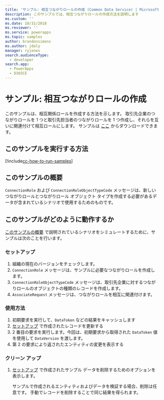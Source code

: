 ```yaml
---
title: 'サンプル: 相互つながりロールの作成 (Common Data Service) | Microsoft Docs'
description: このサンプルでは、相互つながりロールの作成方法を説明します
ms.custom: ''
ms.date: 10/31/2018
ms.reviewer: ''
ms.service: powerapps
ms.topic: samples
author: brandonsimons
ms.author: jdaly
manager: ryjones
search.audienceType:
  - developer
search.app:
  - PowerApps
  - D365CE
---
```

# <a name="sample-create-a-reciprocal-connection-role"></a>サンプル: 相互つながりロールの作成

<!-- https://docs.microsoft.com/dynamics365/customer-engagement/developer/sample-create-reciprocal-connection-role-early-bound -->

このサンプルは、相互関係ロールを作成する方法を示します。 取引先企業のつながりロールを 1 つと取引先担当者のつながりロールを 1 つ作成し、それらを互いに関連付けて相互ロールにします。 サンプルは [ここ](https://github.com/Microsoft/PowerApps-Samples/tree/master/cds/orgsvc/C%23/ReciprocalConnection
) からダウンロードできます。

## <a name="how-to-run-this-sample"></a>このサンプルを実行する方法

[!include[cc-how-to-run-samples](../../includes/cc-how-to-run-samples.md)]

## <a name="what-this-sample-does"></a>このサンプルの概要

`ConnectionRole` および `ConnectionRoleObjectTypeCode` メッセージは、新しいつながりロールとつながりロール オブジェクト タイプを作成する必要があるデータが含まれているシナリオで使用するためのものです。

## <a name="how-this-sample-works"></a>このサンプルがどのように動作するか

[このサンプルの概要](#what-this-sample-does) で説明されているシナリオをシミュレートするために、サンプルは次のことを行います。

### <a name="setup"></a>セットアップ

1. 組織の現在のバージョンをチェックします。
2. `ConnectionRole` メッセージは、サンプルに必要なつながりロールを作成します。
3. `ConnectionRoleObjectTypeCode` メッセージは、取引先企業に対するつながりロールのオブジェクトの種類のレコードを作成します。
4. `AssociateRequest` メッセージは、つながりロールを相互に関連付けます。

### <a name="demonstrate"></a>使用方法

1. 初期要求を実行して、`DataToken` などの結果をキャッシュします
1. [セットアップ](#setup) で作成されたレコードを更新する
1. 2 番目の要求を実行します。今回は、初期要求から取得された `DataToken` 値を使用して `DataVersion` を渡します。
1. 第 2 の要求により返されたエンティティの変更を表示する

### <a name="clean-up"></a>クリーン アップ

1. [セットアップ](#setup) で作成されたサンプル データを削除するためのオプションを表示します。

    サンプルで作成されるエンティティおよびデータを検証する場合、削除は任意です。 手動でレコードを削除することで同じ結果を得られます。
